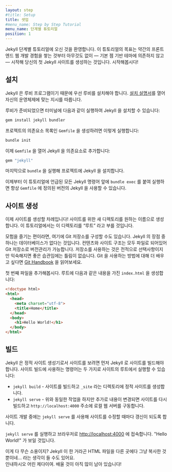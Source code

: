 ```yaml
---
layout: step
#title: Setup
title: 셋업
#menu_name: Step by Step Tutorial
menu_name: 단계별 튜토리얼
position: 1
---
```

<!--
Welcome to Jekyll's step-by-step tutorial. The goal of this tutorial is to take
you from having some front end web development experience to building your
first Jekyll site from scratch — not relying on the default gem-based theme.
Let's get into it!
-->
Jekyll 단계별 튜토리얼에 오신 것을 환영합니다. 이 튜토리얼의 목표는 약간의
프론트엔드 웹 개발 경험을 쌓는 것부터 아무것도 없이 — 기본 젬 기반 테마에
의존하지 않고 — 시작해 당신의 첫 Jekyll 사이트를 생성하는 것입니다.
시작해봅시다!

<!--
## Installation
-->
## 설치

<!--
Jekyll is a Ruby program so you need to install Ruby on your machine to begin
with. Head over to the [install guide](/docs/installation/) and follow the
instructions for your operating system.
-->
Jekyll 은 루비 프로그램이기 때문에 우선 루비를 설치해야 합니다.
[설치 설명서](/docs/installation/)를 열어 자신의 운영체제에 맞는
지시를 따릅니다.

<!--
With Ruby setup you can install Jekyll by running the following in your
terminal:
-->
루비가 준비되었으면 터미널에 다음과 같이 실행하여 Jekyll 을 설치할 수
있습니다:

```sh
gem install jekyll bundler
```

<!--
To create a new `Gemfile` to list your project's dependencies run:
-->
프로젝트의 의존요소 목록인 `Gemfile` 을 생성하려면 이렇게 실행합니다:

```sh
bundle init
```

<!--
Now edit the `Gemfile` and add jekyll as a dependency:
-->
이제 `Gemfile` 을 열어 Jekyll 을 의존요소로 추가합니다:

```ruby
gem "jekyll"
```

<!--
Finally run `bundle` to install jekyll for your project.
-->
마지막으로 `bundle` 을 실행해 프로젝트에 Jekyll 을 설치합니다.

<!--
You can now prefix all jekyll commands listed in this tutorial with `bundle exec`
to make sure you use the jekyll version defined in your `Gemfile`.
-->
이제부터 이 튜토리얼에 언급된 모든 Jekyll 명령어 앞에 `bundle exec` 를 붙여
실행하면 항상 `Gemfile` 에 정의된 버전의 Jekyll 을 사용할 수 있습니다.

<!--
## Create a site
-->
## 사이트 생성

<!--
It's time to create a site! Create a new directory for your site, you can name
it whatever you'd like. Through the rest of this tutorial we'll refer to this
directory as “root”.
-->
이제 사이트를 생성할 차례입니다! 사이트를 위한 새 디렉토리를 원하는 이름으로
생성합니다. 이 튜토리얼에서는 이 디렉토리를 “루트” 라고 부를 것입니다.

<!--
If you're feeling adventurous, you can also initialize a Git repository here.
One of the great things about Jekyll is there's no database. All content and
site structure are files which a Git repository can version. Using a repository
is completely optional but it's a great habit to get into. You can learn more
about using Git by reading through the
[Git Handbook](https://guides.github.com/introduction/git-handbook/).
-->
모험을 즐기는 편이라면, 여기에 Git 저장소를 구성할 수도 있습니다.
Jekyll 의 장점 중 하나는 데이터베이스가 없다는 것입니다. 컨텐츠와 사이트 구조는
모두 파일로 되어있어 Git 저장소로 버전관리가 가능합니다. 저장소를 사용하는 것은
전적으로 선택사항이지만 익숙해지면 좋은 습관임에는 틀림이 없습니다. Git 을
사용하는 방법에 대해 더 배우고 싶다면
[Git Handbook](https://guides.github.com/introduction/git-handbook/) 을 읽어보세요.

<!--
Let's add your first file. Create `index.html` in the root with the following
content:
-->
첫 번째 파일을 추가해봅시다. 루트에 다음과 같은 내용을 가진 `index.html` 을
생성합니다:

```html
<!doctype html>
<html>
  <head>
    <meta charset="utf-8">
    <title>Home</title>
  </head>
  <body>
    <h1>Hello World!</h1>
  </body>
</html>
```

<!--
## Build
-->
## 빌드

<!--
Jekyll is a static site generator so we need Jekyll to build the site
before we can view it. There are two commands you can run in the root of your site
to build it:
-->
Jekyll 은 정적 사이트 생성기로서 사이트를 보려면 먼저 Jekyll 로 사이트를
빌드해야 합니다. 사이트 빌드에 사용하는 명령어는 두 가지로 사이트의 루트에서
실행할 수 있습니다:

<!--
* `jekyll build` - Builds the site and outputs a static site to a directory
called `_site`.
* `jekyll serve` - Does the same thing except it rebuilds any time you make
a change and runs a local web server at `http://localhost:4000`.
-->
* `jekyll build` - 사이트를 빌드하고 `_site` 라는 디렉토리에 정적 사이트를
생성합니다.
* `jekyll serve` - 위와 동일한 작업을 하지만 추가로 내용이 변경되면 사이트를
다시 빌드하고 `http://localhost:4000` 주소에 로컬 웹 서버를 구동합니다.

<!--
When you're developing a site you'll use `jekyll serve` as it updates with any
changes you make.
-->
사이트 개발 중에는 `jekyll serve` 를 사용해 사이트를 수정할 때마다 갱신이 되도록
합니다.

<!--
Run `jekyll serve` and go to
<a href="http://localhost:4000" target="_blank" data-proofer-ignore>http://localhost:4000</a> in
your browser. You should see "Hello World!".
-->
`jekyll serve` 를 실행하고 브라우저로
<a href="http://localhost:4000" target="_blank" data-proofer-ignore>http://localhost:4000</a> 에
접속합니다. "Hello World!" 가 보일 것입니다.

<!--
Well, you might be thinking what's the point in this? Jekyll just copied an
HTML file from one place to another. Well patience young grasshopper, there's
still much to learn!
-->
이게 다 무슨 소용이지? Jekyll 이 한 거라곤 HTML 파일을 다른 곳에다 그냥 복사한 것
뿐이네... 라는 생각이 들 수도 있어요.<br/>
인내하시오 어린 제다이여. 배울 것이 아직 많이 남아 있습니다!

